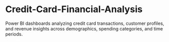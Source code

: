 # Credit-Card-Financial-Analysis
Power BI dashboards analyzing credit card transactions, customer profiles, and revenue insights across demographics, spending categories, and time periods.
